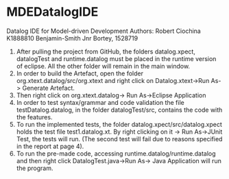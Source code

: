# MDEDatalogIDE
Datalog IDE for Model-driven Development
Authors: Robert Ciochina K1888810
         Benjamin-Smith Jnr Bortey, 1528719
         
 1. After pulling the project from GitHub, the folders datalog.xpect, datalogTest and runtime.datalog must be placed in the runtime version of eclipse. All the other folder will remain in the main window.
 2. In order to build the Artefact, open the folder org.xtext.datalog/src/org.xtext and right click on Datalog.xtext->Run As-> Generate Artefact. 
 3. Then right click on org.xtext.datalog-> Run As->Eclipse Application
 4. In order to test syntax/grammar and code validation the file testDatalog.datalog, in the folder datalogTest/src, contains the code with the features.
 5. To run the implemented tests, the folder datalog.xpect/src/datalog.xpect holds the test file test1.datalog.xt. By right clicking on it -> Run As->JUnit Test, the tests will run. (The second test will fail due to reasons specified in the report at page 4).
 6. To run the pre-made code, accessing runtime.datalog/runtime.datalog and then right click DatalogTest.java->Run As-> Java Application will run the program.
